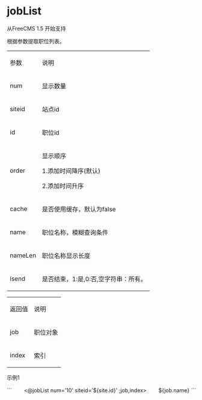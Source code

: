 # jobList #

<p>
<span>从FreeCMS 1.5 开始支持</span><span></span>
</p>
<p>
<span>根据参数提取职位列表。</span><span></span>
</p>
<table>
<tbody>
<tr>
<td>
<p>
<span>参数</span><span></span>
</p>
</td>
<td>
<p>
<span>说明</span><span></span>
</p>
</td>
</tr>
<tr>
<td>
<p>
<span>num</span><span></span>
</p>
</td>
<td>
<p>
<span>显示数量</span><span></span>
</p>
</td>
</tr>
<tr>
<td>
<p>
<span>siteid</span><span></span>
</p>
</td>
<td>
<p>
<span>站点id</span><span></span>
</p>
</td>
</tr>
<tr>
<td>
<p>
<span>id</span><span></span>
</p>
</td>
<td>
<p>
<span>职位</span><span>id</span><span></span>
</p>
</td>
</tr>
<tr>
<td>
<p>
<span>order</span><span></span>
</p>
</td>
<td>
<p>
<span>显示顺序</span><span></span>
</p>
<p>
<span>1.</span><span>添加</span><span>时间降序(默认)</span><span></span>
</p>
<p>
<span>2.</span><span>添加</span><span>时间升序</span><span></span>
</p>
</td>
</tr>
<tr>
<td>
<p>
<span>cache</span><span></span>
</p>
</td>
<td>
<p>
<span>是否使用缓存，默认为false</span><span></span>
</p>
</td>
</tr>
<tr>
<td>
<p>
<span>name</span><span></span>
</p>
</td>
<td>
<p>
<span>职位名称，模糊查询条件</span><span></span>
</p>
</td>
</tr>
<tr>
<td>
<p>
<span>name</span><span>Len</span><span></span>
</p>
</td>
<td>
<p>
<span>职位名称</span><span>显示长度</span><span></span>
</p>
</td>
</tr>
<tr>
<td>
<p>
<span>isend</span><span></span>
</p>
</td>
<td>
<p>
<span>是否结束，1:是,0:否,空字符串：所有。</span><span></span>
</p>
</td>
</tr>
</tbody>
</table>
<p>
<span></span>
</p>
<table>
<tbody>
<tr>
<td>
<p>
<span>返回值</span><span></span>
</p>
</td>
<td>
<p>
<span>说明</span><span></span>
</p>
</td>
</tr>
<tr>
<td>
<p>
<span>job</span><span></span>
</p>
</td>
<td>
<p>
<span>职位对象</span><span></span>
</p>
</td>
</tr>
<tr>
<td>
<p>
<span>index</span><span></span>
</p>
</td>
<td>
<p>
<span>索引</span><span></span>
</p>
</td>
</tr>
</tbody>
</table>
<p>
<span></span>
</p>
<p>
<span>示例1</span><span></span>
</p>
```
　　<@jobList  num='10'  siteid='${site.id}' ;job,index>
　　${job.name}
</@jobList>
```